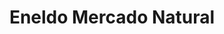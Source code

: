 ---
title: "Eneldo Mercado Natural"
url: /ciudad-autonoma-de-buenos-aires/eneldo-mercado-natural/
shop: alimentación sana
---